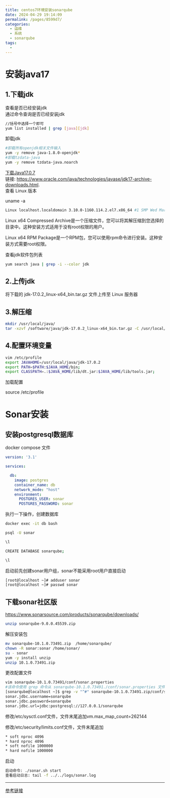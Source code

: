 ```yaml
---
title: centos7环境安装sonarqube
date: 2024-04-29 19:14:09
permalink: /pages/8599d7/
categories:
  - 运维
  - 系统
  - sonarqube
tags:
  - 
---
```


# 安装java17

## 1.下载jdk

查看是否已经安装jdk  
通过命令查询是否已经安装jdk

```bash
//括号中选择一个即可
yum list installed | grep [java][jdk]
```

卸载jdk

```bash
#卸载所有openjdk相关文件输入
yum -y remove java-1.8.0-openjdk*
#卸载tzdata-java
yum -y remove tzdata-java.noarch 
```

[下载Java17.0.7](https://www.oracle.com/java/technologies/javase/jdk17-archive-downloads.html)  
链接: https://www.oracle.com/java/technologies/javase/jdk17-archive-downloads.html.  
查看 Linux 版本

uname -a

```bash
Linux localhost.localdomain 3.10.0-1160.114.2.el7.x86_64 #1 SMP Wed Mar 20 15:54:52 UTC 2024 x86_64 x86_64 x86_64 GNU/Linux
```

Linux x64 Compressed Archive是一个压缩文件，您可以将其解压缩到您选择的目录中。这种安装方式适用于没有root权限的用户。

Linux x64 RPM Package是一个RPM包，您可以使用rpm命令进行安装。这种安装方式需要root权限。

查看jdk软件包列表

```bash
yum search java | grep -i --color jdk

```

## 2.上传jdk

将下载的 jdk-17.0.2_linux-x64_bin.tar.gz 文件上传至 Linux 服务器

## 3.解压缩

```bash
mkdir /usr/local/java/
tar -xzvf /software/java/jdk-17.0.2_linux-x64_bin.tar.gz -C /usr/local/java/
```

## 4.配置环境变量

```bash
vim /etc/profile
export JAVAHOME=/usr/local/java/jdk-17.0.2
export PATH=$PATH:$JAVA_HOME/bin;
export CLASSPATH=.:$JAVA_HOME/lib/dt.jar:$JAVA_HOME/lib/tools.jar;
```

加载配置

source /etc/profile

# Sonar安装

## 安装postgresql数据库

docker compose 文件

```yaml
version: '3.1'

services:

  db:
    image: postgres
    container_name: db
    network_mode: "host"
    environment:
      POSTGRES_USER: sonar
      POSTGRES_PASSWORD: sonar
```

执行一下操作，创建数据库

```bash
docker exec -it db bash

psql -U sonar

\l

CREATE DATABASE sonarqube;

\l
```

启动前先创建sonar用户组，sonar不能采用root用户直接启动

```bash
[root@localhost ~]# adduser sonar
[root@localhost ~]# passwd sonar
```

## 下载sonar社区版

https://www.sonarsource.com/products/sonarqube/downloads/

```bash
unzip sonarqube-9.0.0.45539.zip

```

解压安装包

```bash
mv sonarqube-10.1.0.73491.zip  /home/sonarqube/
chown -R sonar:sonar /home/sonar/
su - sonar
yum -y install unzip
unzip 10.1.0.73491.zip
```

更改配置文件

```bash
vim sonarqube-10.1.0.73491/conf/sonar.properties
#该命令使用 grep 命令从 sonarqube-10.1.0.73491./conf/sonar.properties 文件中筛选出不以 # 开头且不为空的行。 
[sonarqube@localhost ~]$ grep -v "^#" sonarqube-10.1.0.73491.zip/conf/sonar.properties | grep -v "^$"
sonar.jdbc.username=sonarqube
sonar.jdbc.password=sonarqube
sonar.jdbc.url=jdbc:postgresql://127.0.0.1/sonarqube

```

修改/etc/sysctl.conf文件，文件末尾追加vm.max_map_count=262144

修改/etc/security/limits.conf文件，文件末尾追加

```bash
* soft nproc 4096
* hard nproc 4096
* soft nofile 1000000
* hard nofile 1000000
```

启动

```bash
启动命令: ./sonar.sh start
查看启动日志: tail -f ../../logs/sonar.log
```

---

[参考链接](https://blog.csdn.net/weixin_43907162/article/details/131434070)
